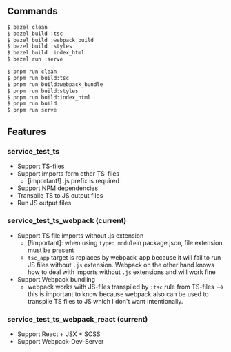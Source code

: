 ## Commands

```sh
$ bazel clean
$ bazel build :tsc
$ bazel build :webpack_build
$ bazel build :styles
$ bazel build :index_html
$ bazel run :serve

$ pnpm run clean
$ pnpm run build:tsc
$ pnpm run build:webpack_bundle
$ pnpm run build:styles
$ pnpm run build:index_html
$ pnpm run build
$ pnpm run serve
```

## Features

### service_test_ts

- Support TS-files
- Support imports form other TS-files
  - [important!] .js prefix is required
- Support NPM dependencies
- Transpile TS to JS output files
- Run JS output files

### service_test_ts_webpack (current)

- ~~Support TS file imports without .js extension~~
  - [!important]: when using `type: module`in package.json, file extension must be present
  - `tsc_app` target is replaces by webpack_app because it will fail to run JS files without `.js` extension. Webpack on the other hand knows how to deal with imports without `.js` extensions and will work fine
- Support Webpack bundling
  - webpack works with JS-files transpiled by `:tsc` rule from TS-files —> this is important to know because webpack also can be used to transpile TS files to JS which I don't want intentionally.

### service_test_ts_webpack_react (current)

- Support React + JSX + SCSS
- Support Webpack-Dev-Server
